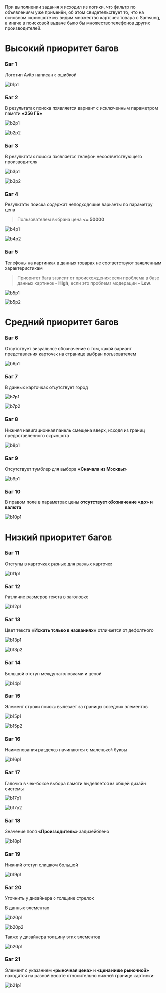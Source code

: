 ﻿При выполнении задания я исходил из логики, что фильтр по объявлениям уже применён, об этом свидетельствует то, что на основном скриншоте мы    видим множество карточек товара с Samsung, а иначе в поисковой выдаче было бы множество телефонов других производителей.


# Высокий приоритет багов

### Баг 1
Логотип Avito  написан с ошибкой

![b1p1](https://github.com/k4dms/avitoqa/blob/main/first/screens/p1.png)

### Баг 2
В результатах поиска появляется вариант с исключенным параметром памяти **«256 ГБ»**

![b2p1](https://github.com/k4dms/avitoqa/blob/main/first/screens/p2.png)

![b2p2](https://github.com/k4dms/avitoqa/blob/main/first/screens/p3.png)

  

### Баг 3
В результатах поиска появляется телефон несоответствующего производителя

![b3p1](https://github.com/k4dms/avitoqa/blob/main/first/screens/p4.png)

![b3p2](https://github.com/k4dms/avitoqa/blob/main/first/screens/p5.png)

### Баг 4
Результаты поиска содержат неподходящие варианты по параметру цена 

> Пользователем выбрана цена **<= 50000**

![b4p1](https://github.com/k4dms/avitoqa/blob/main/first/screens/p6.png)

![b4p2](https://github.com/k4dms/avitoqa/blob/main/first/screens/p7.png)

### Баг 5

Телефоны на картинках в данных товарах не соответствуют заявленным характеристикам

> Приоритет бага зависит от происхождения: если проблема в базе данных
> картинок -  **High**, если это проблема модерации –  **Low**.

![b5p1](https://github.com/k4dms/avitoqa/blob/main/first/screens/p8.png)

![b5p2](https://github.com/k4dms/avitoqa/blob/main/first/screens/p9.png)

  

# Средний приоритет багов

### Баг 6
Отсутствует визуальное обозначение о том, какой вариант представления карточек на странице выбран пользователем

![b6p1](https://github.com/k4dms/avitoqa/blob/main/first/screens/p10.png)

### Баг 7
В данных карточках отсутствует город
  
![b7p1](https://github.com/k4dms/avitoqa/blob/main/first/screens/p11.png)

![b7p2](https://github.com/k4dms/avitoqa/blob/main/first/screens/p12.png)

### Баг 8
Нижняя навигационная панель смещена вверх, исходя из границ предоставленного скриншота

![b8p1](https://github.com/k4dms/avitoqa/blob/main/first/screens/p13.png)

### Баг 9
Отсутствует тумблер для выбора **«Сначала из Москвы»**

![b9p1](https://github.com/k4dms/avitoqa/blob/main/first/screens/p14.png)


### Баг 10
В правом поле в параметрах цены **отсутствует обозначение «до» и валюта**

![b10p1](https://github.com/k4dms/avitoqa/blob/main/first/screens/p15.png)

# Низкий приоритет багов

### Баг 11
Отступы в карточках разные для разных карточек

![b11p1](https://github.com/k4dms/avitoqa/blob/main/first/screens/p16.png)

### Баг 12
Различие размеров текста в заголовке

![b12p1](https://github.com/k4dms/avitoqa/blob/main/first/screens/p17.png)

### Баг 13
Цвет текста **«Искать только в названиях»** отличается от дефолтного

![b13p1](https://github.com/k4dms/avitoqa/blob/main/first/screens/p18.png)

![b13p2](https://github.com/k4dms/avitoqa/blob/main/first/screens/p19.png)

### Баг 14
Большой отступ между заголовками и ценой

![b14p1](https://github.com/k4dms/avitoqa/blob/main/first/screens/p20.png)

### Баг 15
Элемент строки поиска вылезает за границы соседних элементов

![b15p1](https://github.com/k4dms/avitoqa/blob/main/first/screens/p21.png)

![b15p2](https://github.com/k4dms/avitoqa/blob/main/first/screens/p22.png)

### Баг 16
Наименования разделов начинаются с маленькой буквы

![b16p1](https://github.com/k4dms/avitoqa/blob/main/first/screens/p23.png)

### Баг 17
Галочка в чек-боксе выбора памяти выделяется из общей дизайн системы

![b17p1](https://github.com/k4dms/avitoqa/blob/main/first/screens/p24.png)

![b17p2](https://github.com/k4dms/avitoqa/blob/main/first/screens/p25.png)

### Баг 18
Значение поля **«Производитель»** задизейблено

![b18p1](https://github.com/k4dms/avitoqa/blob/main/first/screens/p26.png)

### Баг  19
Нижний отступ слишком большой

![b19p1](https://github.com/k4dms/avitoqa/blob/main/first/screens/p27.png)

### Баг 20
Уточнить у дизайнера о толщине стрелок

В данных элементах

![b20p1](https://github.com/k4dms/avitoqa/blob/main/first/screens/p28.png)

![b20p2](https://github.com/k4dms/avitoqa/blob/main/first/screens/p29.png)

Также у дизайнера толщину этих элементов

![b20p1](https://github.com/k4dms/avitoqa/blob/main/first/screens/p30.png)

### Баг 21
Элемент с указанием **«рыночная цена»** и **«цена ниже рыночной»** находятся на разной высоте относительно нижней границе картинки:

![b21p1](https://github.com/k4dms/avitoqa/blob/main/first/screens/p31.png)
